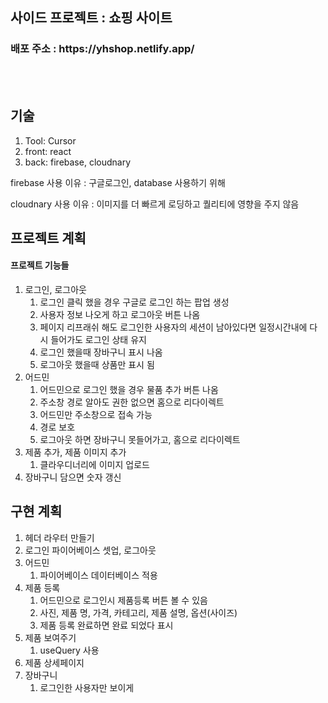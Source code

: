 <h2>사이드 프로젝트 : 쇼핑 사이트</h2> 
<h3>배포 주소 : https://yhshop.netlify.app/</h3>
<br><br>

## 기술
1. Tool: Cursor
2. front: react
3. back: firebase, cloudnary

firebase 사용 이유 : 구글로그인, database 사용하기 위해

cloudnary 사용 이유 : 이미지를 더 빠르게 로딩하고 퀄리티에 영향을 주지 않음


## 프로젝트 계획
#### 프로젝트 기능들
  1. 로그인, 로그아웃
     1. 로그인 클릭 했을 경우 구글로 로그인 하는 팝업 생성
     2. 사용자 정보 나오게 하고 로그아웃 버튼 나옴
     3. 페이지 리프래쉬 해도 로그인한 사용자의 세션이 남아있다면 일정시간내에 다시 들어가도 로그인 상태 유지
     4. 로그인 했을때 장바구니 표시 나옴
     5. 로그아웃 했을때 상품만 표시 됨
  3. 어드민
      1. 어드민으로 로그인 했을 경우 물품 추가 버튼 나옴
      2. 주소창 경로 알아도 권한 없으면 홈으로 리다이렉트
      3. 어드민만 주소창으로 접속 가능
      4. 경로 보호
      5. 로그아웃 하면 장바구니 못들어가고, 홈으로 리다이렉트
  5. 제품 추가, 제품 이미지 추가
     1. 클라우디너리에 이미지 업로드
  7. 장바구니 담으면 숫자 갱신


## 구현 계획
1. 헤더 라우터 만들기
2. 로그인 파이어베이스 셋업, 로그아웃
3. 어드민
   1. 파이어베이스 데이터베이스 적용
4. 제품 등록
   1. 어드민으로 로그인시 제품등록 버튼 볼 수 있음
   2. 사진, 제품 명, 가격, 카테고리, 제품 설명, 옵션(사이즈)
   3. 제품 등록 완료하면 완료 되었다 표시
5. 제품 보여주기
   1. useQuery 사용
6. 제품 상세페이지
7. 장바구니
   1. 로그인한 사용자만 보이게
